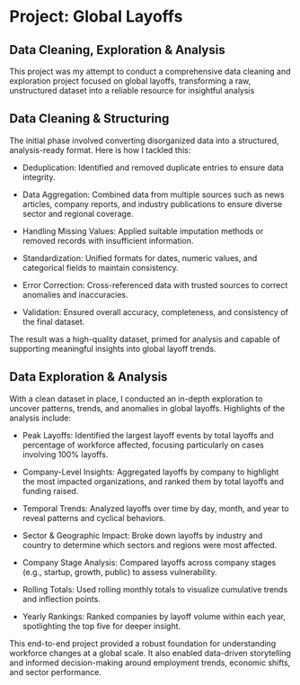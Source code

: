 # Project: Global Layoffs

## Data Cleaning, Exploration & Analysis

This project was my attempt to conduct a comprehensive data cleaning and exploration project focused on global layoffs, transforming a raw, unstructured dataset into a reliable resource for insightful analysis

## Data Cleaning & Structuring

The initial phase involved converting disorganized data into a structured, analysis-ready format. Here is how I tackled this:

* Deduplication: Identified and removed duplicate entries to ensure data integrity.
  
* Data Aggregation: Combined data from multiple sources such as news articles, company reports, and industry publications to ensure diverse sector and regional coverage.

* Handling Missing Values: Applied suitable imputation methods or removed records with insufficient information.

* Standardization: Unified formats for dates, numeric values, and categorical fields to maintain consistency.

* Error Correction: Cross-referenced data with trusted sources to correct anomalies and inaccuracies.

* Validation: Ensured overall accuracy, completeness, and consistency of the final dataset.

The result was a high-quality dataset, primed for analysis and capable of supporting meaningful insights into global layoff trends.

## Data Exploration & Analysis

With a clean dataset in place, I conducted an in-depth exploration to uncover patterns, trends, and anomalies in global layoffs. Highlights of the analysis include:

* Peak Layoffs: Identified the largest layoff events by total layoffs and percentage of workforce affected, focusing particularly on cases involving 100% layoffs.

* Company-Level Insights: Aggregated layoffs by company to highlight the most impacted organizations, and ranked them by total layoffs and funding raised.

* Temporal Trends: Analyzed layoffs over time by day, month, and year to reveal patterns and cyclical behaviors.

* Sector & Geographic Impact: Broke down layoffs by industry and country to determine which sectors and regions were most affected.

* Company Stage Analysis: Compared layoffs across company stages (e.g., startup, growth, public) to assess vulnerability.

* Rolling Totals: Used rolling monthly totals to visualize cumulative trends and inflection points.

* Yearly Rankings: Ranked companies by layoff volume within each year, spotlighting the top five for deeper insight.

This end-to-end project provided a robust foundation for understanding workforce changes at a global scale. It also enabled data-driven storytelling and informed decision-making around employment trends, economic shifts, and sector performance.
